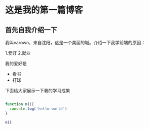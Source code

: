 

# 这是我的第一篇博客

## 首先自我介绍一下

我叫varown，来自沈阳，这是一个美丽的城。介绍一下我学前端的原因：

1.爱好
2.就业

我的爱好是
* 看书
* 打球


下面给大家展示一下我的学习成果

```javascript

function m(){
  console.log('hello world')
}

m()


```
